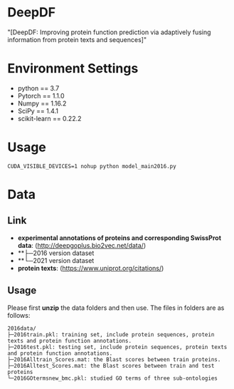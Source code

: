 # DeepDF
"[DeepDF: Improving protein function prediction via adaptively fusing information from protein texts and sequences]"

# Environment Settings 
* python == 3.7   
* Pytorch == 1.1.0  
* Numpy == 1.16.2  
* SciPy == 1.4.1    
* scikit-learn == 0.22.2  

# Usage 
````
CUDA_VISIBLE_DEVICES=1 nohup python model_main2016.py 
````

# Data
## Link
* **experimental annotations of proteins and corresponding SwissProt data**: (http://deepgoplus.bio2vec.net/data/)  
* **├─2016 version dataset
* **└─2021 version dataset  
* **protein texts**: (https://www.uniprot.org/citations/) 
 

## Usage
Please first **unzip** the data folders and then use. The files in folders are as follows:
````
2016data/
├─2016train.pkl: training set, include protein sequences, protein texts and protein function annotations.  
├─2016test.pkl: testing set, include protein sequences, protein texts and protein function annotations.  
├─2016Alltrain_Scores.mat: the Blast scores between train proteins.  
├─2016Alltest_Scores.mat: the Blast scores between train and test proteins
└─2016GOtermsnew_bmc.pkl: studied GO terms of three sub-ontologies

````

